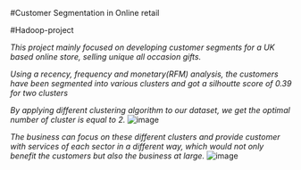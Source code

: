 #Customer Segmentation in Online retail 

#Hadoop-project

*This project mainly focused on developing customer segments for a UK based online store, selling unique all occasion gifts.*

*Using a recency, frequency and monetary(RFM) analysis, the customers have been segmented into various clusters and got a silhoutte score of 0.39 for two clusters*

*By applying different clustering algorithm to our dataset, we get the optimal number of cluster is equal to 2.*
![image](https://github.com/Chandrika06/Hadoop-project/assets/115099376/43bd4220-6e30-44bf-9dd9-bceff007ba39)


*The business can focus on these different clusters and provide customer with services of each sector in a different way, which would not only benefit the customers but also the business at large.*
![image](https://github.com/Chandrika06/Hadoop-project/assets/115099376/2654d1dc-8509-451e-9470-d3198dc2f039)
